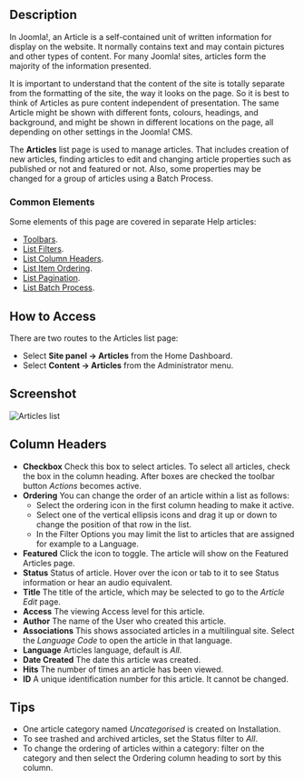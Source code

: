 <!-- Filename: Help4.x:Articles / Display title: Articles -->

## Description

In Joomla!, an Article is a self-contained unit of written information for
display on the website. It normally contains text and may contain pictures
and other types of content. For many Joomla! sites, articles form the majority
of the information presented.

It is important to understand that the content of the site is totally separate
from the formatting of the site, the way it looks on the page. So it is best
to think of Articles as pure content independent of presentation. The same
Article might be shown with different fonts, colours, headings, and background,
and might be shown in different locations on the page, all depending on other
settings in the Joomla! CMS.

The **Articles** list page is used to manage articles. That includes creation
of new articles, finding articles to edit and changing article properties
such as published or not and featured or not. Also, some properties may be
changed for a group of articles using a Batch Process.

### Common Elements

Some elements of this page are covered in separate Help articles:

* [Toolbars](jdocmanual?article=help/common-elements/toolbars).
* [List Filters](jdocmanual?article=help/common-elements/list-filters).
* [List Column Headers](jdocmanual?article=help/common-elements/list-column-headers).
* [List Item Ordering](jdocmanual?article=help/common-elements/list-ordering).
* [List Pagination](jdocmanual?article=help/common-elements/list-pagination).
* [List Batch Process](jdocmanual?article=help/common-elements/list-batch-process).

## How to Access

There are two routes to the Articles list page:

* Select **Site panel → Articles** from the Home Dashboard.
* Select **Content → Articles** from the Administrator menu.

## Screenshot

![Articles list](../../../en/images/articles/articles-list.png)

## Column Headers

- **Checkbox** Check this box to select articles. To select all
  articles, check the box in the column heading. After boxes are checked
  the toolbar button *Actions* becomes active.
- **Ordering** You can change the order of an article within a list as follows:
  - Select the ordering icon <i class="fa-solid fa-sort"></i> in the first
    column heading to make it active.
  - Select one of the vertical ellipsis icons <span class="icon-ellipsis-v"></span>
    and drag it up or down to change the position of that row in the list.
  - In the Filter Options you may limit the list to articles that are
    assigned for example to a Language.
- **Featured** Click the icon to toggle. The article will show on the
  Featured Articles page.
- **Status** Status of article. Hover over the icon or tab to it to see
  Status information or hear an audio equivalent.
- **Title** The title of the article, which may be selected to go to the
  *Article Edit* page.
- **Access** The viewing Access level for this article.
- **Author** The name of the User who created this article.
- **Associations** This shows associated articles in a multilingual site.
  Select the *Language Code* to open the article in that language.
- **Language** Articles language, default is *All*.
- **Date Created** The date this article was created.
- **Hits** The number of times an article has been viewed.
- **ID** A unique identification number for this article. It cannot be changed.

## Tips

- One article category named *Uncategorised* is created on Installation.
- To see trashed and archived articles, set the Status filter to *All*.
- To change the ordering of articles within a category: filter on the
  category and then select the Ordering column heading to sort by this column.
